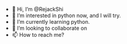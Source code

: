 - 👋 Hi, I’m @RejackShi
- 👀 I’m interested in python now, and I will try.
- 🌱 I’m currently learning python.
- 💞️ I’m looking to collaborate on 
- 📫 How to reach me?

<!---
RejackShi/RejackShi is a ✨ special ✨ repository because its `README.md` (this file) appears on your GitHub profile.
You can click the Preview link to take a look at your changes.
--->
